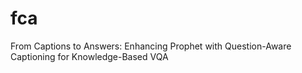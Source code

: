 # fca
From Captions to Answers: Enhancing Prophet with Question-Aware Captioning for Knowledge-Based VQA
